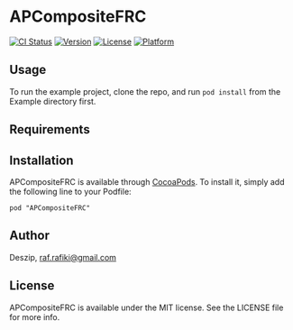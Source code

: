 # APCompositeFRC

[![CI Status](http://img.shields.io/travis/Deszip/APCompositeFRC.svg?style=flat)](https://travis-ci.org/Deszip/APCompositeFRC)
[![Version](https://img.shields.io/cocoapods/v/APCompositeFRC.svg?style=flat)](http://cocoadocs.org/docsets/APCompositeFRC)
[![License](https://img.shields.io/cocoapods/l/APCompositeFRC.svg?style=flat)](http://cocoadocs.org/docsets/APCompositeFRC)
[![Platform](https://img.shields.io/cocoapods/p/APCompositeFRC.svg?style=flat)](http://cocoadocs.org/docsets/APCompositeFRC)

## Usage

To run the example project, clone the repo, and run `pod install` from the Example directory first.

## Requirements

## Installation

APCompositeFRC is available through [CocoaPods](http://cocoapods.org). To install
it, simply add the following line to your Podfile:

    pod "APCompositeFRC"

## Author

Deszip, raf.rafiki@gmail.com

## License

APCompositeFRC is available under the MIT license. See the LICENSE file for more info.

